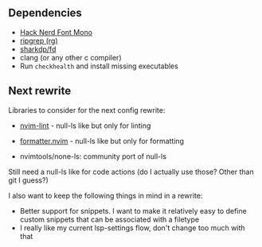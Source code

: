 ## Dependencies

- [Hack Nerd Font Mono](https://github.com/ryanoasis/nerd-fonts/releases/latest)
- [ripgrep (rg)](https://github.com/BurntSushi/ripgrep)
- [sharkdp/fd](https://github.com/sharkdp/fd)
- clang (or any other c compiler)
- Run `checkhealth` and install missing executables

## Next rewrite

Libraries to consider for the next config rewrite:

- [nvim-lint](https://github.com/mfussenegger/nvim-lint) - null-ls like but only for linting
- [formatter.nvim](https://github.com/mhartington/formatter.nvim) - null-ls like but only for formatting

- nvimtools/none-ls: community port of null-ls

Still need a null-ls like for code actions (do I actually use those? Other than git I guess?)

I also want to keep the following things in mind in a rewrite:

- Better support for snippets. I want to make it relatively easy to define custom snippets that
  can be associated with a filetype
- I really like my current lsp-settings flow, don't change too much with that
